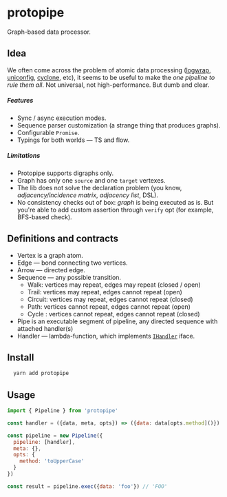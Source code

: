 # protopipe
Graph-based data processor.

## Idea
We often come across the problem of atomic data processing ([logwrap](https://github.com/qiwi/logwrap), [uniconfig](https://github.com/qiwi/uniconfig), [cyclone](https://github.com/qiwi/cyclone), etc), it seems to be useful to make the _one pipeline to rule them all_.
Not universal, not high-performance. But dumb and clear.  

##### Features
* Sync / async execution modes.
* Sequence parser customization (a strange thing that produces graphs).
* Configurable `Promise`.
* Typings for both worlds — TS and flow.

##### Limitations
* Protopipe supports digraphs only.
* Graph has only one `source` and one `target` vertexes.
* The lib does not solve the declaration problem (you know, _adjacency/incidence matrix_, _adjacency list_, DSL).
* No consistency checks out of box: _graph_ is being executed as is. But you're able to add custom assertion through `verify` opt (for example, BFS-based check).

## Definitions and contracts
* Vertex is a graph atom.
* Edge — bond connecting two vertices.
* Arrow — directed edge.
* Sequence — any possible transition.
    * Walk: vertices may repeat, edges may repeat (closed / open)
    * Trail: vertices may repeat, edges cannot repeat (open)
    * Circuit: vertices may repeat, edges cannot repeat (closed)
    * Path: vertices cannot repeat, edges cannot repeat (open)
    * Cycle : vertices cannot repeat, edges cannot repeat (closed)
* Pipe is an executable segment of pipeline, any directed sequence with attached handler(s)
* Handler — lambda-function, which implements [`IHandler`](./src/main/ts/interface.ts) iface.

## Install
```bash
  yarn add protopipe
```

## Usage
```javascript
import { Pipeline } from 'protopipe'

const handler = ({data, meta, opts}) => ({data: data[opts.method]()})

const pipeline = new Pipeline({
  pipeline: [handler],
  meta: {},
  opts: {
    method: 'toUpperCase'
  }
})

const result = pipeline.exec({data: 'foo'}) // 'FOO'
```
